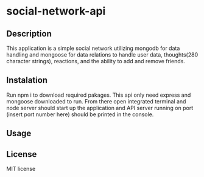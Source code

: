 # social-network-api

## Description
This application is a simple social network utilizing mongodb for data handling and mongoose for data relations to handle user data, thoughts(280 character strings), reactions, and the ability to add and remove friends.
## Instalation
Run npm i to download required pakages. This api only need express and mongoose downloaded to run. From there open integrated terminal and node server should start up the application and API server running on port (insert port number here) should be printed in the console.
## Usage

## License
MIT license